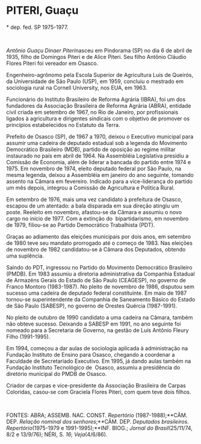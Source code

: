 PITERI, Guaçu
=============

\* dep. fed. SP 1975-1977.

 

*Antônio Guaçu Dinaer Piteri*nasceu em Pindorama (SP) no dia 6 de abril
de 1935, filho de Domingos Piteri e de Alice Piteri. Seu filho Antônio
Cláudio Flores Piteri foi vereador em Osasco.

Engenheiro-agrônomo pela Escola Superior de Agricultura Luís de Queirós,
da Universidade de São Paulo (USP), em 1959, concluiu o mestrado em
sociologia rural na Cornell University, nos EUA, em 1963.

Funcionário do Instituto Brasileiro de Reforma Agrária (IBRA), foi um
dos fundadores da Associação Brasileira de Reforma Agrária (ABRA),
entidade civil criada em setembro de 1967, no Rio de Janeiro, por
profissionais ligados à agricultura e dirigentes sindicais com o
objetivo de promover os princípios estabelecidos no Estatuto da Terra.

Prefeito de Osasco (SP), de 1967 a 1970, deixou o Executivo municipal
para assumir uma cadeira de deputado estadual sob a legenda do Movimento
Democrático Brasileiro (MDB), partido de oposição ao regime militar
instaurado no país em abril de 1964. Na Assembléia Legislativa presidiu
a Comissão de Economia, além de liderar a bancada do partido entre 1974
e 1975. Em novembro de 1974, eleito deputado federal por São Paulo, na
mesma legenda, deixou a Assembléia em janeiro do ano seguinte, tomando
assento na Câmara em fevereiro. Indicado para a vice-liderança do
partido um mês depois, integrou a Comissão de Agricultura e Política
Rural.

Em setembro de 1976, mais uma vez candidato à prefeitura de Osasco,
escapou de um atentado: a bala disparada em sua direção atingiu um
poste. Reeleito em novembro, afastou-se da Câmara e assumiu o novo cargo
no início de 1977. Com a extinção do  bipartidarismo, em novembro de
1979, filiou-se ao Partido Democrático Trabalhista (PDT).

Graças ao adiamento das eleições municipais por dois anos, em setembro
de 1980 teve seu mandato prorrogado até o começo de 1983. Nas eleições
de novembro de 1982 candidatou-se à Câmara dos Deputados, obtendo uma
suplência.

Saindo do PDT, ingressou no Partido do Movimento Democrático Brasileiro
(PMDB). Em 1983 assumiu a diretoria administrativa da Companhia Estadual
de Armazéns Gerais do Estado de São Paulo (CEAGESP), no governo de
Franco Montoro (1983-1987). No pleito de novembro de 1986, disputou sem
sucesso uma cadeira de deputado federal constituinte. Em maio de 1987
tornou-se superintendente da Companhia de Saneamento Básico do Estado de
São Paulo (SABESP), no governo de Orestes Quércia (1987-1991).

No pleito de outubro de 1990 candidato a uma cadeira na Câmara, também
não obteve sucesso. Deixando a SABESP em 1991, no ano seguinte foi
nomeado para a Secretaria de Governo, na gestão de Luís Antônio Fleury
Filho (1991-1995).

Em 1994, começou a dar aulas de sociologia aplicada à administração na
Fundação Instituto de Ensino para Osasco, chegando a coordenar a
Faculdade de Secretariado Executivo. Em 1995, já dando aulas também na
Fundação Instituto Tecnológico de  Osasco, assumiu a presidência do
diretório municipal do PMDB de Osasco.

Criador de carpas e vice-presidente da Associação Brasileira de Carpas
Coloridas, casou-se com Graciela Flores Piteri, com quem teve dois
filhos.

 

FONTES: ABRA; ASSEMB. NAC. CONST. *Repertório* (1987-1988);**CÂM. DEP.
*Relação nominal dos senhores*;**CÂM. DEP. *Deputados brasileiros.
Repertório*(1975-1979 e 1991-1995);**INF. BIOG.; *Jornal do
Brasil*(25/11/74, 8/2 e 13/9/76); NÉRI, S. *16*; *Veja*(4/6/86).
